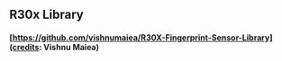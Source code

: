 ## R30x Library
#### [https://github.com/vishnumaiea/R30X-Fingerprint-Sensor-Library](credits: Vishnu Maiea)
